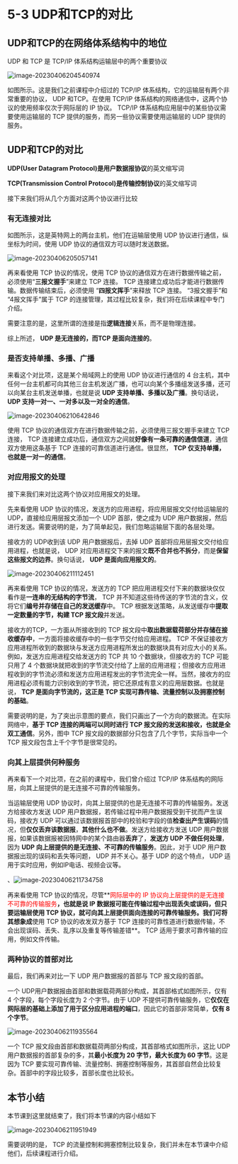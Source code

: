 # 5-3 UDP和TCP的对比

## UDP和TCP的在网络体系结构中的地位

UDP 和 TCP 是 TCP/IP 体系结构运输层中的两个重要协议

![image-20230406204540974](./assets/image-20230406204540974.png)

如图所示。这是我们之前课程中介绍过的 TCP/IP 体系结构，它的运输层有两个非常重要的协议， UDP 和TCP。在使用 TCP/IP 体系结构的网络通信中，这两个协议的使用频率仅次于网际层的 IP 协议。 TCP/IP 体系结构应用层中的某些协议需要使用运输层的 TCP 提供的服务，而另一些协议需要使用运输层的 UDP 提供的服务。

## UDP和TCP的对比

**UDP(User Datagram Protocol)**是**用户数据报协议**的英文缩写词

**TCP(Transmission Control Protocol)**是**传输控制协议**的英文缩写词

接下来我们将从几个方面对这两个协议进行比较

### 有无连接对比

如图所示，这是英特网上的两台主机，他们在运输层使用 UDP 协议进行通信，纵坐标为时间，使用 UDP 协议的通信双方可以随时发送数据。

![image-20230406205057141](./assets/image-20230406205057141.png)

再来看使用 TCP 协议的情况，使用 TCP 协议的通信双方在进行数据传输之前，必须使用“**三报文握手**”来建立 TCP 连接。 TCP 连接建立成功后才能进行数据传输。数据传输结束后，必须使用 “**四报文挥手**”来释放 TCP 连接。 “3报文握手”和 “4报文挥手”属于 TCP 的连接管理，其过程比较复杂，我们将在后续课程中专门介绍。

需要注意的是，这里所谓的连接是指**逻辑连接**关系，而不是物理连接。

综上所述， **UDP 是无连接的，而TCP 是面向连接的**。

### 是否支持单播、多播、广播

来看这个对比项，这是某个局域网上的使用 UDP 协议进行通信的 4 台主机，其中任何一台主机都可向其他三台主机发送广播，也可以向某个多播组发送多播，还可以向某台主机发送单播，也就是说 **UDP 支持单播、多播以及广播**。换句话说， **UDP 支持一对一、一对多以及一对全的通信**。

![image-20230406210642846](./assets/image-20230406210642846.png)

使用 TCP 协议的通信双方在进行数据传输之前，必须使用三报文握手来建立 TCP 连接， TCP 连接建立成功后，通信双方之间就**好像有一条可靠的通信信道**，通信双方使用这条基于 TCP 连接的可靠信道进行通信。很显然， **TCP 仅支持单播，也就是一对一的通信**。

### 对应用报文的处理

接下来我们来对比这两个协议对应用报文的处理。

先来看使用 UDP 协议的情况，发送方的应用进程，将应用层报文交付给运输层的UDP，直接给应用层报文添加一个 UDP 首部，使之成为 UDP 用户数据报，然后进行发送。需要说明的是，为了简单起见，我们忽略运输层下面的各层处理。

接收方的 UDP收到该 UDP 用户数据报后，去掉 UDP 首部将应用层报文交付给应用进程，也就是说， UDP 对应用进程交下来的报文**既不合并也不拆分**，而是**保留这些报文的边界**。换句话说， **UDP 是面向应用报文的**。

![image-20230406211112451](./assets/image-20230406211112451.png)

 再来看使用 TCP 协议的情况，发送方的 TCP 把应用进程交付下来的数据块仅仅看作是**一连串的无结构的字节流**， TCP 并不知道这些待传送的字节流的含义，仅将它们**编号并存储在自己的发送缓存**中。 TCP 根据发送策略，从发送缓存中**提取一定数量的字节，构建 TCP 报文段**并发送。

接收方的TCP，一方面从所接收到的 TCP 报文段中**取出数据载荷部分并存储在接收缓存中**，一方面将接收缓存中的一些字节交付给应用进程。 TCP 不保证接收方应用进程所收到的数据块与发送方应用进程所发出的数据块具有对应大小的关系。例如，发送方应用进程交给发送方的 TCP 共 10 个数据块，但接收方的 TCP 可能只用了 4 个数据块就把收到的字节流交付给了上层的应用进程；但接收方应用进程收到的字节流必须和发送方应用进程发出的字节流完全一样。当然，接收方的应用进程必须有能力识别收到的字节流，把它还原成有意义的应用层数据。也就是说， **TCP 是面向字节流的，这正是 TCP 实现可靠传输、流量控制以及拥塞控制的基础**。

需要说明的是，为了突出示意图的要点，我们只画出了一个方向的数据流。在实际网络中，**基于 TCP 连接的两端可以同时进行 TCP 报文段的发送和接收，也就是全双工通信**。另外，图中 TCP 报文段的数据部分只包含了几个字节，实际当中一个 TCP 报文段包含上千个字节是很常见的。

### 向其上层提供何种服务

再来看下一个对比项，在之前的课程中，我们曾介绍过 TCP/IP 体系结构的网际层，向其上层提供的是无连接不可靠的传输服务。

当运输层使用 UDP 协议时，向其上层提供的也是无连接不可靠的传输服务。发送方给接收方发送 UDP 用户数据报，若传输过程中用户数据报受到干扰而产生误码，接收方 UDP 可以通过该数据报首部中的校验和字段的值**检查出产生误码**的情况，但**仅仅丢弃该数据报**，**其他什么也不做**。发送方给接收方发送 UDP 用户数据报，如果该数据报被因特网中的某个路由器**丢弃**了，**发送方 UDP 不做任何处理**，因为 **UDP 向上层提供的是无连接、不可靠的传输服务**。因此，对于 UDP 用户数据报出现的误码和丢失等问题， UDP 并不关心。基于 UDP 的这个特点， UDP 适用于实时应用，例如IP电话、视频会议等。

、![image-20230406211734758](./assets/image-20230406211734758.png)

再来看使用 TCP 协议的情况，尽管**<font color=red>网际层中的 IP 协议向上层提供的是无连接不可靠的传输服务</font>**，也就是说 IP 数据报可能在传输过程中出现丢失或误码，但只要运输层使用 TCP 协议，就可向其上层提供面向连接的可靠传输服务。我们可将其想象成**使用 TCP 协议的收发双方基于 TCP 连接的可靠性道进行数据传输，不会出现误码、丢失、乱序以及重复等传输差错**。 TCP 适用于要求可靠传输的应用，例如文件传输。

### 两种协议的首部对比

最后，我们再来对比一下 UDP 用户数据报的首部与 TCP 报文段的首部。

一个 UDP用户数据报由首部和数据载荷两部分构成，其首部格式如图所示，仅有 4 个字段，每个字段长度为 2 个字节。由于 UDP 不提供可靠传输服务，它**仅仅在网际层的基础上添加了用于区分应用进程的端口**，因此它的首部非常简单，**仅有 8 个字节**。 

![image-20230406211935564](./assets/image-20230406211935564.png)

一个 TCP 报文段由首部和数据载荷两部分构成，其首部格式如图所示，这比 UDP 用户数据报的首部复杂的多，其**最小长度为 20 字节，最大长度为 60 字节**。这是因为 TCP 要实现可靠传输、流量控制、拥塞控制等服务，其首部自然会比较复杂。首部中的字段比较多，首部长度也比较长。

## 本节小结

本节课到这里就结束了，我们将本节课的内容小结如下

![image-20230406211951949](./assets/image-20230406211951949.png)

需要说明的是， TCP 的流量控制和拥塞控制比较复杂，我们并未在本节课中介绍他们，后续课程进行介绍。